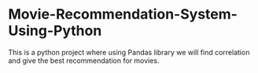 # Movie-Recommendation-System-Using-Python
 This is a python project where using Pandas library we will find correlation and give the best recommendation for movies.
